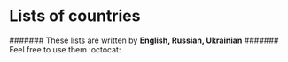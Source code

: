 # Lists of countries 
####### These lists are written by **English, Russian, Ukrainian**
####### Feel free to use them :octocat:
